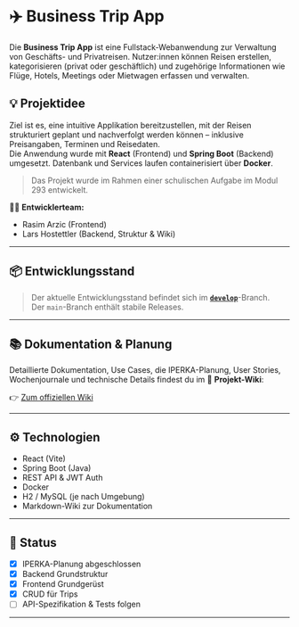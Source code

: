 # ✈️ Business Trip App

Die **Business Trip App** ist eine Fullstack-Webanwendung zur Verwaltung von Geschäfts- und Privatreisen. Nutzer:innen können Reisen erstellen, kategorisieren (privat oder geschäftlich) und zugehörige Informationen wie Flüge, Hotels, Meetings oder Mietwagen erfassen und verwalten.

## 💡 Projektidee

Ziel ist es, eine intuitive Applikation bereitzustellen, mit der Reisen strukturiert geplant und nachverfolgt werden können – inklusive Preisangaben, Terminen und Reisedaten.  
Die Anwendung wurde mit **React** (Frontend) und **Spring Boot** (Backend) umgesetzt. Datenbank und Services laufen containerisiert über **Docker**.

> Das Projekt wurde im Rahmen einer schulischen Aufgabe im Modul 293 entwickelt.

👨‍💻 **Entwicklerteam:**  
- Rasim Arzic (Frontend)  
- Lars Hostettler (Backend, Struktur & Wiki)

---

## 📦 Entwicklungsstand

> Der aktuelle Entwicklungsstand befindet sich im **[`develop`](https://github.com/JinraGit/travelManager/tree/develop)**-Branch.  
> Der `main`-Branch enthält stabile Releases.

---

## 📚 Dokumentation & Planung

Detaillierte Dokumentation, Use Cases, die IPERKA-Planung, User Stories, Wochenjournale und technische Details findest du im 📘 **Projekt-Wiki**:

👉 [Zum offiziellen Wiki](https://github.com/JinraGit/travelManager/wiki)

---

## ⚙️ Technologien

- React (Vite)
- Spring Boot (Java)
- REST API & JWT Auth
- Docker
- H2 / MySQL (je nach Umgebung)
- Markdown-Wiki zur Dokumentation

---

## 📌 Status

- [x] IPERKA-Planung abgeschlossen  
- [x] Backend Grundstruktur  
- [x] Frontend Grundgerüst  
- [x] CRUD für Trips  
- [ ] API-Spezifikation & Tests folgen

---

